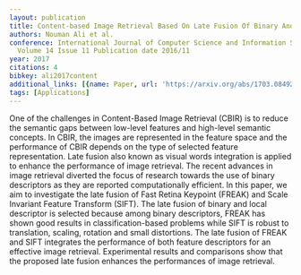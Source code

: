 ```yaml
---
layout: publication
title: Content-based Image Retrieval Based On Late Fusion Of Binary And Local Descriptors
authors: Nouman Ali et al.
conference: International Journal of Computer Science and Information Security (IJCSIS)
  Volume 14 Issue 11 Publication date 2016/11
year: 2017
citations: 4
bibkey: ali2017content
additional_links: [{name: Paper, url: 'https://arxiv.org/abs/1703.08492'}]
tags: [Applications]
---
```

One of the challenges in Content-Based Image Retrieval (CBIR) is to reduce
the semantic gaps between low-level features and high-level semantic concepts.
In CBIR, the images are represented in the feature space and the performance of
CBIR depends on the type of selected feature representation. Late fusion also
known as visual words integration is applied to enhance the performance of
image retrieval. The recent advances in image retrieval diverted the focus of
research towards the use of binary descriptors as they are reported
computationally efficient. In this paper, we aim to investigate the late fusion
of Fast Retina Keypoint (FREAK) and Scale Invariant Feature Transform (SIFT).
The late fusion of binary and local descriptor is selected because among binary
descriptors, FREAK has shown good results in classification-based problems
while SIFT is robust to translation, scaling, rotation and small distortions.
The late fusion of FREAK and SIFT integrates the performance of both feature
descriptors for an effective image retrieval. Experimental results and
comparisons show that the proposed late fusion enhances the performances of
image retrieval.